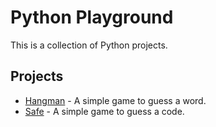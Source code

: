 # Python Playground

This is a collection of Python projects.

## Projects

- [Hangman](./hangman/) - A simple game to guess a word.
- [Safe](./safe/) - A simple game to guess a code.
